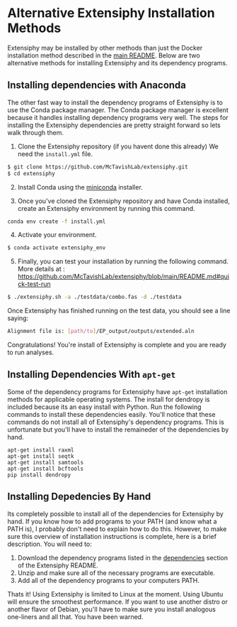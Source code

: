 # Alternative Extensiphy Installation Methods

Extensiphy may be installed by other methods than just the Docker installation method described in the [main README](https://github.com/McTavishLab/extensiphy/blob/main/README.md#building-and-testing-your-own-extensiphy-docker-image). Below are two alternative methods for installing Extensiphy and its dependency programs.


## Installing dependencies with Anaconda

The other fast way to install the dependency programs of Extensiphy is to use the Conda package manager.
The Conda package manager is excellent because it handles installing dependency programs very well.
The steps for installing the Extensiphy dependencies are pretty straight forward so lets walk through them.

1. Clone the Extensiphy repository (if you havent done this already) We need the `install.yml` file.

```bash
$ git clone https://github.com/McTavishLab/extensiphy.git
$ cd extensiphy
```

2. Install Conda using the [miniconda](https://docs.conda.io/en/latest/miniconda.html) installer.

3. Once you've cloned the Extensiphy repository and have Conda installed, create an Extensiphy environment by running this command.

```bash
conda env create -f install.yml
```

4. Activate your environment.

```bash
$ conda activate extensiphy_env
```

5. Finally, you can test your installation by running the following command.
More details at :
https://github.com/McTavishLab/extensiphy/blob/main/README.md#quick-test-run

```bash
$ ./extensiphy.sh -a ./testdata/combo.fas -d ./testdata
```

Once Extensiphy has finished running on the test data, you should see a line saying:
```bash
Alignment file is: [path/to]/EP_output/outputs/extended.aln
```
Congratulations! You're install of Extensiphy is complete and you are ready to run analyses.



## Installing Dependencies With `apt-get`
Some of the dependency programs for Extensiphy have `apt-get` installation methods for applicable operating systems. The install for dendropy is included because its an easy install with Python. Run the following commands to install these dependencies easily. You'll notice that these commands do not install all of Extensiphy's dependency programs. This is unfortunate but you'll have to install the remaineder of the dependencies by hand.

```
apt-get install raxml
apt-get install seqtk
apt-get install samtools
apt-get install bcftools
pip install dendropy
```


## Installing Depedencies By Hand

Its completely possible to install all of the dependencies for Extensiphy by hand.
If you know how to add programs to your PATH (and know what a PATH is), I probably don't need to explain how to do this.
However, to make sure this overview of installation instructions is complete, here is a brief description.
You will need to:
1. Download the dependency programs listed in the [dependencies](https://github.com/McTavishLab/extensiphy#dependencies) section of the Extensiphy README.
2. Unzip and make sure all of the necessary programs are executable.
3. Add all of the dependency programs to your computers PATH.


Thats it! Using Extensiphy is limited to Linux at the moment. Using Ubuntu will ensure the smoothest performance. If you want to use another distro or another flavor of Debian, you'll have to make sure you install analogous one-liners and all that. You have been warned.
